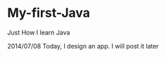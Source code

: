 My-first-Java
=============

Just How I learn Java

2014/07/08 Today, I design an app. I will post it later
